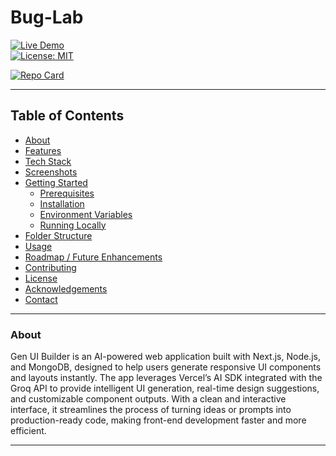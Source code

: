 # Bug-Lab

[![Live Demo](https://img.shields.io/badge/live_demo-click_here-blue)](https://gen-ui-builder.vercel.app)  
[![License: MIT](https://img.shields.io/badge/License-MIT-yellow.svg)](LICENSE)

[![Repo Card](https://github-readme-stats.vercel.app/api/pin/?username=Ajith7736&repo=GenUI&theme=default)](https://github.com/Ajith7736/GenUI)



---

## Table of Contents

- [About](#about)  
- [Features](#features)  
- [Tech Stack](#tech-stack)  
- [Screenshots](#screenshots)  
- [Getting Started](#getting-started)  
  - [Prerequisites](#prerequisites)  
  - [Installation](#installation)  
  - [Environment Variables](#environment-variables)  
  - [Running Locally](#running-locally)  
- [Folder Structure](#folder-structure)  
- [Usage](#usage)  
- [Roadmap / Future Enhancements](#roadmap)  
- [Contributing](#contributing)  
- [License](#license)
- [Acknowledgements](#acknowledgements)
- [Contact](#contact)

---

### About

Gen UI Builder is an AI-powered web application built with Next.js, Node.js, and MongoDB, designed to help users generate responsive UI components and layouts instantly. The app leverages Vercel’s AI SDK integrated with the Groq API to provide intelligent UI generation, real-time design suggestions, and customizable component outputs. With a clean and interactive interface, it streamlines the process of turning ideas or prompts into production-ready code, making front-end development faster and more efficient.

---
